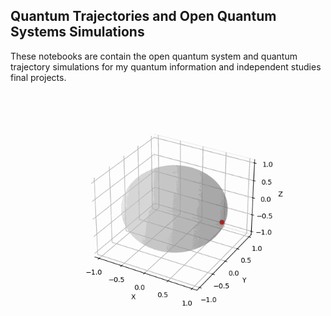 ## Quantum Trajectories and Open Quantum Systems Simulations

These notebooks are contain the open quantum system and quantum trajectory simulations for my quantum information and independent studies final projects. 


![Alt Text](https://github.com/ejsung/Quantum-Trajectories-of-Schr-dinger-Cat-States/blob/main/images/bloch_sphere_dynamics_opti646.gif)